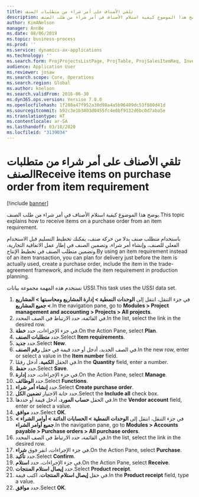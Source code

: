 ```yaml
---
title: تلقي الأصناف على أمر شراء من متطلبات الصنف
description: يوضح هذا الموضوع كيفية استلام الأصناف في أمر شراء من طلب الصنف.
author: KimANelson
manager: AnnBe
ms.date: 08/06/2019
ms.topic: business-process
ms.prod: ''
ms.service: dynamics-ax-applications
ms.technology: ''
ms.search.form: ProjProjectsListPage, ProjTable, ProjSalesItemReq, InventItemIdLookupSimple, PurchCreateFromSalesOrder, VendAccountItemLookup, PurchTable, PurchEditLines
audience: Application User
ms.reviewer: josaw
ms.search.scope: Core, Operations
ms.search.region: Global
ms.author: knelson
ms.search.validFrom: 2016-06-30
ms.dyn365.ops.version: Version 7.0.0
ms.openlocfilehash: 1f288a47f952a30d98a4a5b96409dc53f880d41d
ms.sourcegitcommit: b92c3e1b3403d0455fc4e0bf9132d6bc0d7aba5e
ms.translationtype: HT
ms.contentlocale: ar-SA
ms.lasthandoff: 03/18/2020
ms.locfileid: "3139034"
---
```

# <a name="receive-items-on-purchase-order-from-item-requirement"></a><span data-ttu-id="7779b-103">تلقي الأصناف على أمر شراء من متطلبات الصنف</span><span class="sxs-lookup"><span data-stu-id="7779b-103">Receive items on purchase order from item requirement</span></span>

[!include [banner](../../includes/banner.md)]

<span data-ttu-id="7779b-104">يوضح هذا الموضوع كيفية استلام الأصناف في أمر شراء من طلب الصنف.</span><span class="sxs-lookup"><span data-stu-id="7779b-104">This topic explains how to receive items on a purchase order from an item requirement.</span></span>

<span data-ttu-id="7779b-105">باستخدام متطلب صنف بدلا من حركة صنف، يمكنك تخطيط التسليم قبل الاستخدام الفعلي للصنف، وإنشاء أمر شراء، وتضمين الصنف في إطار عمل الاتفاقية التجارية، وتضمين متطلب الصنف في تخطيط الإنتاج.</span><span class="sxs-lookup"><span data-stu-id="7779b-105">By using an item requirement instead of an item transaction, you can plan for delivery just before the item is actually used, create a purchase order, include the item in the trade-agreement framework, and include the item requirement in production planning.</span></span> 

<span data-ttu-id="7779b-106">تستخدم هذه المهمة مجموعة بيانات USSI.</span><span class="sxs-lookup"><span data-stu-id="7779b-106">This task uses the USSI data set.</span></span>

1. <span data-ttu-id="7779b-107">في جزء التنقل، انتقل إلى **الوحدات النمطية > إدارة المشاريع ومحاسبتها‬‬ > المشاريع > جميع المشاريع**‬‬.</span><span class="sxs-lookup"><span data-stu-id="7779b-107">In the navigation pane, go to **Modules > Project management and accounting > Projects > All projects**.</span></span>
2. <span data-ttu-id="7779b-108">في القائمة، حدد الارتباط في الصف المحدد.</span><span class="sxs-lookup"><span data-stu-id="7779b-108">In the list, select the link in the desired row.</span></span>
3. <span data-ttu-id="7779b-109">في جزء الإجراءات، حدد **خطة**.</span><span class="sxs-lookup"><span data-stu-id="7779b-109">On the Action Pane, select **Plan**.</span></span>
4. <span data-ttu-id="7779b-110">حدد **متطلبات الصنف‬**.</span><span class="sxs-lookup"><span data-stu-id="7779b-110">Select **Item requirements**.</span></span>
5. <span data-ttu-id="7779b-111">حدد **جديد**.</span><span class="sxs-lookup"><span data-stu-id="7779b-111">Select **New**.</span></span>
6. <span data-ttu-id="7779b-112">في الصف الجديد، أدخل أو حدد قيمة في حقل **رقم الصنف**.</span><span class="sxs-lookup"><span data-stu-id="7779b-112">In the new row, enter or select a value in the **Item number** field.</span></span>
7. <span data-ttu-id="7779b-113">في الحقل **الكمية**، أدخل رقمًا.</span><span class="sxs-lookup"><span data-stu-id="7779b-113">In the **Quantity** field, enter a number.</span></span>
8. <span data-ttu-id="7779b-114">حدد **حفظ**.</span><span class="sxs-lookup"><span data-stu-id="7779b-114">Select **Save**.</span></span>
9. <span data-ttu-id="7779b-115">في جزء الإجراءات‬، حدد **إدارة**.</span><span class="sxs-lookup"><span data-stu-id="7779b-115">On the Action Pane, select **Manage**.</span></span>
10. <span data-ttu-id="7779b-116">حدد **الوظائف**.</span><span class="sxs-lookup"><span data-stu-id="7779b-116">Select **Functions**.</span></span>
11. <span data-ttu-id="7779b-117">حدد **إنشاء أمر شراء**.</span><span class="sxs-lookup"><span data-stu-id="7779b-117">Select **Create purchase order**.</span></span>
12. <span data-ttu-id="7779b-118">حدد خانة الاختيار **تضمين الكل**.</span><span class="sxs-lookup"><span data-stu-id="7779b-118">Select the **Include all** check box.</span></span>
13. <span data-ttu-id="7779b-119">في الحقل **حساب المورد**، أدخل قيمة أو حددها.</span><span class="sxs-lookup"><span data-stu-id="7779b-119">In the **Vendor account** field, enter or select a value.</span></span>
14. <span data-ttu-id="7779b-120">حدد **موافق**.</span><span class="sxs-lookup"><span data-stu-id="7779b-120">Select **OK**.</span></span>
15. <span data-ttu-id="7779b-121">في جزء التنقل، انتقل إلى **الوحدات النمطية > الحسابات الدائنة‬ > أوامر الشراء > جميع أوامر الشراء**.</span><span class="sxs-lookup"><span data-stu-id="7779b-121">In the navigation pane, go to **Modules > Accounts payable > Purchase orders > All purchase orders**.</span></span>
16. <span data-ttu-id="7779b-122">في القائمة، حدد الارتباط في الصف المحدد.</span><span class="sxs-lookup"><span data-stu-id="7779b-122">In the list, select the link in the desired row.</span></span>
17. <span data-ttu-id="7779b-123">في جزء الإجراءات، انقر فوق **شراء**.</span><span class="sxs-lookup"><span data-stu-id="7779b-123">On the Action Pane, select **Purchase**.</span></span>
18. <span data-ttu-id="7779b-124">حدد **تأكيد**.</span><span class="sxs-lookup"><span data-stu-id="7779b-124">Select **Confirm**.</span></span>
19. <span data-ttu-id="7779b-125">في جزء الإجراءات، حدد **استلام**.</span><span class="sxs-lookup"><span data-stu-id="7779b-125">On the Action Pane, select **Receive**.</span></span>
20. <span data-ttu-id="7779b-126">حدد **إيصال استلام المنتجات**.</span><span class="sxs-lookup"><span data-stu-id="7779b-126">Select **Product receipt**.</span></span>
21. <span data-ttu-id="7779b-127">في حقل **إيصال استلام المنتجات**، اكتب قيمة.</span><span class="sxs-lookup"><span data-stu-id="7779b-127">In the **Product receipt** field, type a value.</span></span>
22. <span data-ttu-id="7779b-128">حدد **موافق**.</span><span class="sxs-lookup"><span data-stu-id="7779b-128">Select **OK**.</span></span>

